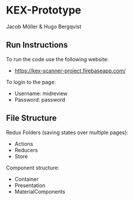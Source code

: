 # KEX-Prototype

Jacob Möller & Hugo Bergqvist

## Run Instructions

To run the code use the following website:
- https://kex-scanner-project.firebaseapp.com/

To login to the page:
- Username: midreview
- Password: password

## File Structure

Redux Folders (saving states over multiple pages):
- Actions
- Reducers
- Store

Component structure:
- Container
- Presentation
- MaterialComponents


